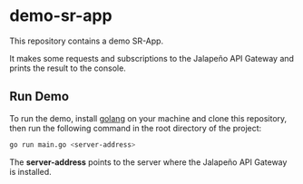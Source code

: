 # demo-sr-app

This repository contains a demo SR-App.

It makes some requests and subscriptions to the Jalapeño API Gateway and prints the result to the console.

## Run Demo

To run the demo, install [golang](https://golang.org/doc/install) on your machine and clone this repository, then run the following command in the root directory of the project:

```bash
go run main.go <server-address>
```

The **server-address** points to the server where the Jalapeño API Gateway is installed.
